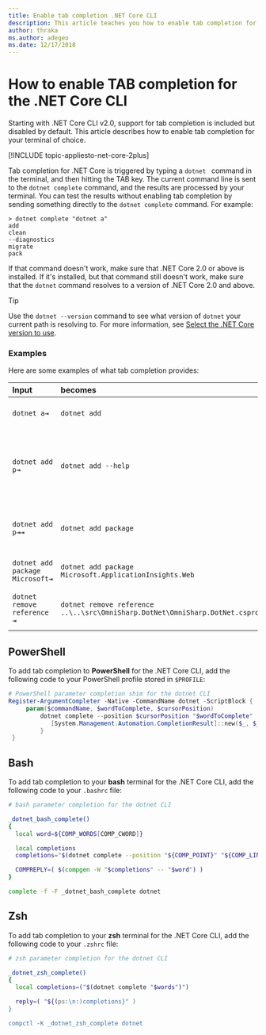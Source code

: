 ```yaml
---
title: Enable tab completion .NET Core CLI
description: This article teaches you how to enable tab completion for the .NET Core CLI for PowerShell, Bash, and zsh.
author: thraka
ms.author: adegeo
ms.date: 12/17/2018
---
```


# How to enable TAB completion for the .NET Core CLI

Starting with .NET Core CLI v2.0, support for tab completion is included but disabled by default. This article describes how to enable tab completion for your terminal of choice.

[!INCLUDE topic-appliesto-net-core-2plus]

Tab completion for .NET Core is triggered by typing a `dotnet ` command in the terminal, and then hitting the TAB key. The current command line is sent to the `dotnet complete` command, and the results are processed by your terminal. You can test the results without enabling tab completion by sending something directly to the `dotnet complete` command. For example:

```
> dotnet complete "dotnet a"
add
clean
--diagnostics
migrate
pack
```

If that command doesn't work, make sure that .NET Core 2.0 or above is installed. If it's installed, but that command still doesn't work, make sure that the `dotnet` command resolves to a version of .NET Core 2.0 and above.

> [!TIP]
> Use the `dotnet --version` command to see what version of `dotnet` your current path is resolving to. For more information, see [Select the .NET Core version to use](../versions/selection.md).


### Examples

Here are some examples of what tab completion provides:

Input                                | becomes                                                                     | because
:------------------------------------|:----------------------------------------------------------------------------|:--------------------------------
`dotnet a⇥`                          | `dotnet add`                                                                 | `add` is the first subcommand, alphabetically.
`dotnet add p⇥`                      | `dotnet add --help`                                                          | Tab completion matches substrings and `--help` comes first alphabetically.
`dotnet add p⇥⇥`                    | `dotnet add package`                                                          | Pressing tab a second time brings up the next suggestion.      
`dotnet add package Microsoft⇥`      | `dotnet add package Microsoft.ApplicationInsights.Web`                      | Results are returned alphabetically.
`dotnet remove reference ⇥`          | `dotnet remove reference ..\..\src\OmniSharp.DotNet\OmniSharp.DotNet.csproj` | Tab completion is project file aware.

## PowerShell

To add tab completion to **PowerShell** for the .NET Core CLI, add the following code to your PowerShell profile stored in `$PROFILE`:

```powershell
# PowerShell parameter completion shim for the dotnet CLI 
Register-ArgumentCompleter -Native -CommandName dotnet -ScriptBlock {
     param($commandName, $wordToComplete, $cursorPosition)
         dotnet complete --position $cursorPosition "$wordToComplete" | ForEach-Object {
            [System.Management.Automation.CompletionResult]::new($_, $_, 'ParameterValue', $_)
         }
 }
```

## Bash

To add tab completion to your **bash** terminal for the .NET Core CLI, add the following code to your `.bashrc` file:

```bash
# bash parameter completion for the dotnet CLI

_dotnet_bash_complete()
{
  local word=${COMP_WORDS[COMP_CWORD]}

  local completions
  completions="$(dotnet complete --position "${COMP_POINT}" "${COMP_LINE}")"

  COMPREPLY=( $(compgen -W "$completions" -- "$word") )
}

complete -f -F _dotnet_bash_complete dotnet
```

## Zsh

To add tab completion to your **zsh** terminal for the .NET Core CLI, add the following code to your `.zshrc` file:

```zsh
# zsh parameter completion for the dotnet CLI

_dotnet_zsh_complete() 
{
  local completions=("$(dotnet complete "$words")")

  reply=( "${(ps:\n:)completions}" )
}

compctl -K _dotnet_zsh_complete dotnet
```

